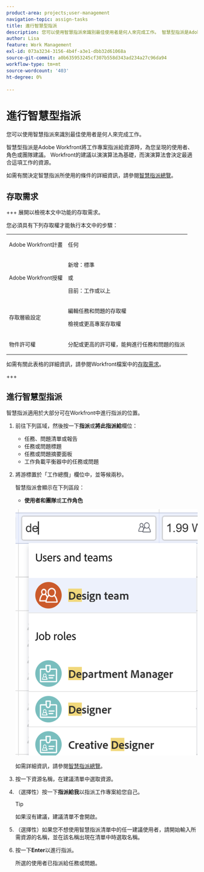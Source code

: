 ```yaml
---
product-area: projects;user-management
navigation-topic: assign-tasks
title: 進行智慧型指派
description: 您可以使用智慧指派來識別最佳使用者是何人來完成工作。 智慧型指派是Adobe Workfront在您根據演演算法將工作專案指派給資源時為您呈現的使用者、角色或團隊建議，該演演算法會決定最適合工作的資源。 如需智慧指派的相關資訊，請參閱智慧指派概述。
author: Lisa
feature: Work Management
exl-id: 073a3234-3156-4b4f-a3e1-dbb32d61068a
source-git-commit: a0b635953245cf307b558d343ad234a27c96da94
workflow-type: tm+mt
source-wordcount: '403'
ht-degree: 0%

---
```


# 進行智慧型指派

<!--Audited: 07/2024-->

您可以使用智慧指派來識別最佳使用者是何人來完成工作。

智慧型指派是Adobe Workfront將工作專案指派給資源時，為您呈現的使用者、角色或團隊建議。 Workfront的建議以演演算法為基礎，而演演算法會決定最適合這項工作的資源。

<!--<span class="preview">There are two separate algorithms in Workfront that calculate smart assignments that work differently for tasks and for issues.</span> -->

如需有關決定智慧指派所使用的條件的詳細資訊，請參閱[智慧指派總覽](/help/quicksilver/manage-work/tasks/assign-tasks/smart-assignments.md)。

## 存取需求

+++ 展開以檢視本文中功能的存取需求。

您必須具有下列存取權才能執行本文中的步驟：

<table style="table-layout:auto"> 
 <col> 
 <col> 
 <tbody> 
  <tr> 
   <td role="rowheader">Adobe Workfront計畫</td> 
   <td> <p>任何</p> </td> 
  </tr> 
  <tr> 
   <td role="rowheader">Adobe Workfront授權</td> 
   <td> <p>新增：標準</p>
      或
      <p>目前：工作或以上</p> </td> 
  </tr> 
  <tr> 
   <td role="rowheader">存取層級設定</td> 
   <td> <p>編輯任務和問題的存取權</p> <p>檢視或更高專案存取權</p>  </td> 
  </tr> 
  <tr> 
   <td role="rowheader">物件許可權</td> 
   <td> <p>分配或更高的許可權，能夠進行任務和問題的指派</p> </td> 
  </tr> 
 </tbody> 
</table>

如需有關此表格的詳細資訊，請參閱Workfront檔案中的[存取需求](/help/quicksilver/administration-and-setup/add-users/access-levels-and-object-permissions/access-level-requirements-in-documentation.md)。

+++

## 進行智慧型指派

智慧指派適用於大部分可在Workfront中進行指派的位置。

1. 前往下列區域，然後按一下&#x200B;**指派**&#x200B;或&#x200B;**將此指派給**&#x200B;欄位：

   * 任務、問題清單或報告
   * 任務或問題標題
   * 任務或問題摘要面板
   * 工作負載平衡器中的任務或問題
     <!--* <span class="preview">A New Task</span> or New Issue box, as you add <span class="preview">a new task</span> or issue to a project-->

1. 將游標置於「工作總攬」欄位中，並等候兩秒。

   <!--For issues, the smart assignments display in the following sections: 
      * **Users and teams**
      * **Job roles**
        ![](assets/smart-assignments-issue-header.png)-->

   智慧指派會顯示在下列區段<!--, depending on which phase of the algorithm's calculation identified the assignments-->：

   <!--* <span class="preview">**Suggested assignments**: Displays assignments identified in the first phase of the task smart assignment algorithm.</span> -->
   * **使用者和團隊**&#x200B;或&#x200B;**工作角色** <!--or **Rate card job roles**: Assignments identified in the second phase of the task smart assignment's algorithm calculation.-->

   ![工作清單中的智慧指派範例](assets/smart-assignments-task-list.png)

   如需詳細資訊，請參閱[智慧指派總覽](../../../manage-work/tasks/assign-tasks/smart-assignments.md)。

1. 按一下資源名稱，在建議清單中選取資源。

1. （選擇性）按一下&#x200B;**指派給我**&#x200B;以指派工作專案給您自己。

   >[!TIP]
   >
   >如果沒有建議，建議清單不會開啟。

1. （選擇性）如果您不想使用智慧指派清單中的任一建議使用者，請開始輸入所需資源的名稱，並在該名稱出現在清單中時選取名稱。
1. 按一下&#x200B;**Enter**&#x200B;以進行指派。

   所選的使用者已指派給任務或問題。
